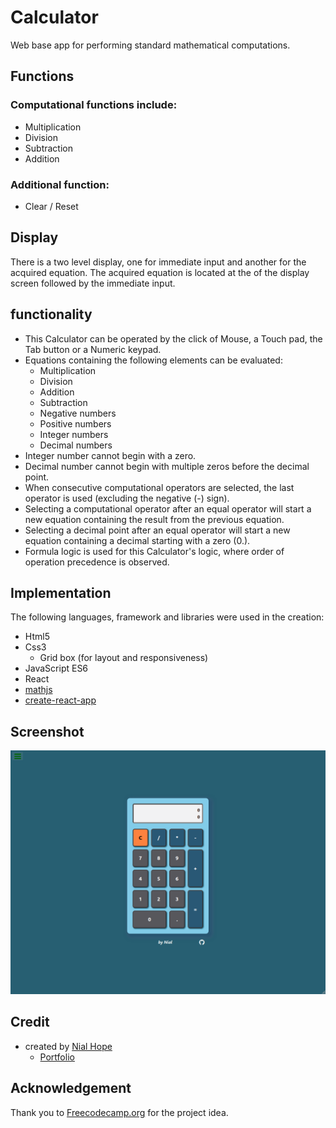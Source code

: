 
# Calculator
Web base app for performing standard mathematical computations.

## Functions
### Computational functions include:
+ Multiplication
+ Division
+ Subtraction
+ Addition
### Additional function:
+ Clear / Reset

## Display
There is a two level display, one for immediate input and another for the acquired
equation. The acquired equation is located at the of the display screen followed by the
immediate input.

## functionality
+ This Calculator can be operated by the click of Mouse, a Touch pad, the Tab button or a Numeric keypad.
+ Equations containing the following elements can be evaluated:
  + Multiplication
  + Division
  + Addition
  + Subtraction
  + Negative numbers
  + Positive numbers
  + Integer numbers
  + Decimal numbers
+ Integer number cannot begin with a zero.
+ Decimal number cannot begin with multiple zeros before the decimal point.
+ When consecutive computational operators are selected, the last operator is
used (excluding the negative (-) sign).
+ Selecting a computational operator after an equal operator will start a new equation containing the result from the previous equation.
+ Selecting a decimal point after an equal operator will start a new equation containing a decimal starting with a zero (0.).
+ Formula logic is used for this Calculator's logic, where order of operation precedence is observed.

## Implementation
The following languages, framework and libraries were used in the creation:
+ Html5
+ Css3
  + Grid box (for layout and responsiveness)
+ JavaScript ES6
+ React
+ [mathjs](https://mathjs.org/)
+ [create-react-app](https://github.com/facebook/create-react-app)

## Screenshot
![Calculator Screenshot](./calculator.png)

## Credit
+ created by [Nial Hope](https://github.com/nhope123)
  + [Portfolio](https://nhope123.github.io/)

## Acknowledgement
Thank you to [Freecodecamp.org](https://www.freecodecamp.org/) for the project idea.
